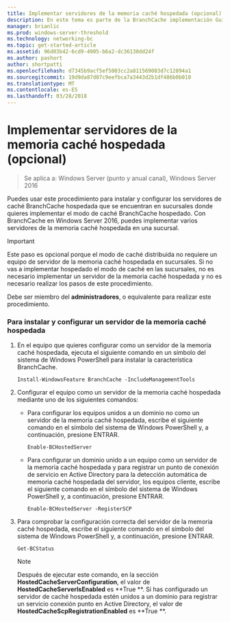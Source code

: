 ```yaml
---
title: Implementar servidores de la memoria caché hospedada (opcional)
description: En este tema es parte de la BranchCache implementación Guía para Windows Server 2016, que se muestra cómo implementar BranchCache en modos de caché distribuida y hospedada para optimizar el uso de ancho de banda WAN en sucursales
manager: brianlic
ms.prod: windows-server-threshold
ms.technology: networking-bc
ms.topic: get-started-article
ms.assetid: 96d03b42-6cd9-4905-b6a2-dc36130dd24f
ms.author: pashort
author: shortpatti
ms.openlocfilehash: d7345b9acf5ef5003cc2a811569083d7c12894a1
ms.sourcegitcommit: 19d9da87d87c9eefbca7a3443d2b1df486b0b010
ms.translationtype: MT
ms.contentlocale: es-ES
ms.lasthandoff: 03/28/2018
---
```

# <a name="deploy-hosted-cache-servers-optional"></a>Implementar servidores de la memoria caché hospedada (opcional)

>Se aplica a: Windows Server (punto y anual canal), Windows Server 2016

Puedes usar este procedimiento para instalar y configurar los servidores de caché BranchCache hospedada que se encuentran en sucursales donde quieres implementar el modo de caché BranchCache hospedado. Con BranchCache en Windows Server 2016, puedes implementar varios servidores de la memoria caché hospedada en una sucursal.  
  
> [!IMPORTANT]  
> Este paso es opcional porque el modo de caché distribuida no requiere un equipo de servidor de la memoria caché hospedada en sucursales. Si no vas a implementar hospedado el modo de caché en las sucursales, no es necesario implementar un servidor de la memoria caché hospedada y no es necesario realizar los pasos de este procedimiento.  
  
Debe ser miembro del **administradores**, o equivalente para realizar este procedimiento.  
  
### <a name="to-install-and-configure-a-hosted-cache-server"></a>Para instalar y configurar un servidor de la memoria caché hospedada  
  
1.  En el equipo que quieres configurar como un servidor de la memoria caché hospedada, ejecuta el siguiente comando en un símbolo del sistema de Windows PowerShell para instalar la característica BranchCache.  
  
    `Install-WindowsFeature BranchCache -IncludeManagementTools`  
  
2.  Configurar el equipo como un servidor de la memoria caché hospedada mediante uno de los siguientes comandos:  
  
    -   Para configurar los equipos unidos a un dominio no como un servidor de la memoria caché hospedada, escribe el siguiente comando en el símbolo del sistema de Windows PowerShell y, a continuación, presione ENTRAR.  
  
        `Enable-BCHostedServer`  
  
    -   Para configurar un dominio unido a un equipo como un servidor de la memoria caché hospedada y para registrar un punto de conexión de servicio en Active Directory para la detección automática de memoria caché hospedada del servidor, los equipos cliente, escribe el siguiente comando en el símbolo del sistema de Windows PowerShell y, a continuación, presione ENTRAR.  
  
        `Enable-BCHostedServer -RegisterSCP`  
  
3.  Para comprobar la configuración correcta del servidor de la memoria caché hospedada, escribe el siguiente comando en el símbolo del sistema de Windows PowerShell y, a continuación, presione ENTRAR.  
  
    `Get-BCStatus`  
  
    > [!NOTE]  
    > Después de ejecutar este comando, en la sección **HostedCacheServerConfiguration**, el valor de **HostedCacheServerIsEnabled** es **True **. Si has configurado un servidor de caché hospedada estén unidos a un dominio para registrar un servicio conexión punto en Active Directory, el valor de **HostedCacheScpRegistrationEnabled** es **True **.  
  

